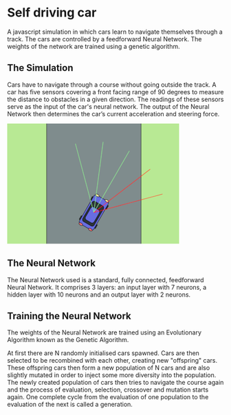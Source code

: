 # Self driving car

A javascript simulation in which cars learn to navigate themselves through a track. The cars are controlled by a feedforward Neural Network. The weights of the network are trained using a genetic algorithm.

## The Simulation

Cars have to navigate through a course without going outside the track. A car has five sensors covering a front facing range of 90 degrees to measure the distance to obstacles in a given direction. The readings of these sensors serve as the input of the car's neural network. The output of the Neural Network then determines the car’s current acceleration and steering force.


![](assets/car-sensors.png)

## The Neural Network

The Neural Network used is a standard, fully connected, feedforward Neural Network. It comprises 3 layers: an input layer with 7 neurons, a hidden layer with 10 neurons and an output layer with 2 neurons.

## Training the Neural Network

The weights of the Neural Network are trained using an Evolutionary Algorithm known as the Genetic Algorithm.

At first there are N randomly initialised cars spawned. Cars are then selected to be recombined with each other, creating new "offspring" cars. These offspring cars then form a new population of N cars and are 
also slightly mutated in order to inject some more diversity into the population. The newly created population of cars then tries to navigate the course again and the process of evaluation, selection, crossover and mutation starts again. One complete cycle from the evaluation of one population to the evaluation of the next is called a generation.
